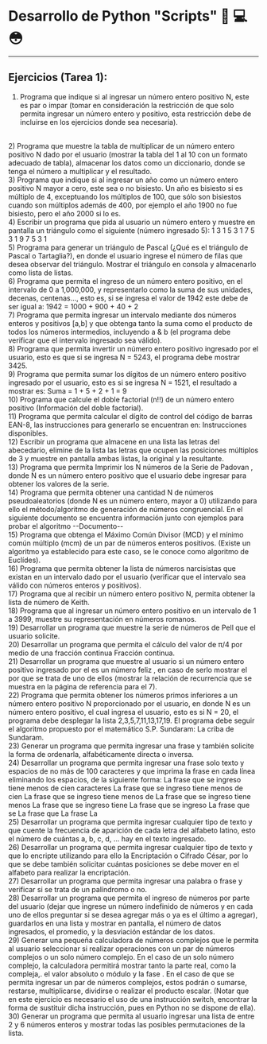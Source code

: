 
# Desarrollo de Python "Scripts" :snake: :computer: :flushed:
----
## Ejercicios (Tarea 1):

1) Programa que indique si al ingresar un número entero positivo N, este es par o impar (tomar en consideración la restricción de que solo permita ingresar un número entero y positivo, esta restricción debe de incluirse en los ejercicios donde sea necesaria).
<br>
2) Programa que muestre la tabla de multiplicar de un número entero positivo N dado por el usuario (mostrar la tabla del 1 al 10 con un formato adecuado de tabla), almacenar los datos como un diccionario, donde se tenga el número a multiplicar y el resultado.
<br>
3) Programa que indique si al ingresar un año como un número entero positivo N mayor a cero, este sea o no bisiesto. Un año es bisiesto si es múltiplo de 4, exceptuando los múltiplos de 100, que sólo son bisiestos cuando son múltiplos además de 400, por ejemplo el año 1900 no fue bisiesto, pero el año 2000 si lo es.
<br>
4) Escribir un programa que pida al usuario un número entero y muestre en pantalla un triángulo como el siguiente (número ingresado 5):
    1
    3 1
    5 3 1
    7 5 3 1
    9 7 5 3 1
<br>
5) Programa para generar un triángulo de Pascal (¿Qué es el triángulo de Pascal o Tartaglia?), en donde el usuario ingrese el número de filas que desea observar del triángulo. Mostrar el triángulo en consola y almacenarlo como lista de listas.
<br>
6) Programa que permita el ingreso de un número entero positivo, en el intervalo de 0 a 1,000,000, y representarlo como la suma de sus unidades, decenas, centenas..., esto es, si se ingresa el valor de 1942 este debe de ser igual a: 1942 = 1000 + 900 + 40 + 2
<br>
7) Programa que permita ingresar un intervalo mediante dos números enteros y positivos [a,b] y que obtenga tanto la suma como el producto de todos los números intermedios, incluyendo a & b (el programa debe verificar que el intervalo ingresado sea válido).
<br>
8) Programa que permita invertir un número entero positivo ingresado por el usuario, esto es que si se ingresa N = 5243, el programa debe mostrar 3425.
<br>
9) Programa que permita sumar los dígitos de un número entero positivo ingresado por el usuario, esto es si se ingresa N = 1521, el resultado a mostrar es: Suma = 1 + 5 + 2 + 1 = 9
<br>
10) Programa que calcule el doble factorial (n!!) de un número entero positivo (Información del doble factorial).
<br>
11) Programa que permita calcular el dígito de control del código de barras EAN-8, las instrucciones para generarlo se encuentran en: Instrucciones disponibles.
<br>
12) Escribir un programa que almacene en una lista las letras del abecedario, elimine de la lista las letras que ocupen las posiciones múltiplos de 3 y muestre en pantalla ambas listas, la original y la resultante.
<br>
13) Programa que permita Imprimir los N números de la Serie de Padovan , donde N es un número entero positivo que el usuario debe ingresar para obtener los valores de la serie.
<br>
14) Programa que permita obtener una cantidad N de números pseudoaleatorios (donde N es un número entero, mayor a 0) utilizando para ello el método/algoritmo de generación de números congruencial. En el siguiente documento se encuentra información junto con ejemplos para probar el algoritmo --Documento--
<br>
15) Programa que obtenga el Máximo Común Divisor (MCD) y el mínimo común múltiplo (mcm) de un par de números enteros positivos. (Existe un algoritmo ya establecido para este caso, se le conoce como algoritmo de Euclídes).
<br>
16) Programa que permita obtener la lista de números narcisistas que existan en un intervalo dado por el usuario (verificar que el intervalo sea válido con números enteros y positivos).
<br>
17) Programa que al recibir un número entero positivo N, permita obtener la lista de número de Keith.
<br>
18) Programa que al ingresar un número entero positivo en un intervalo de 1 a 3999, muestre su representación en números romanos.
<br>
19) Desarrollar un programa que muestre la serie de números de Pell que el usuario solicite.
<br>
20) Desarrollar un programa que permita el cálculo del valor de π/4 por medio de una fracción continua Fracción continua.
<br>
21) Desarrollar un programa que muestre al usuario si un número entero positivo ingresado por el es un número feliz , en caso de serlo mostrar el por que se trata de uno de ellos (mostrar la relación de recurrencia que se muestra en la página de referencia para el 7).
<br>
22) Programa que permita obtener los números primos inferiores a un número entero positivo N proporcionado por el usuario, en donde N es un número entero positivo, el cual ingresa el usuario, esto es si N = 20, el programa debe desplegar la lista 2,3,5,7,11,13,17,19. El programa debe seguir el algoritmo propuesto por el matemático S.P. Sundaram: La criba de Sundaram.
<br>
23) Generar un programa que permita ingresar una frase y también solicite la forma de ordenarla, alfabéticamente directa o inversa.
<br>
24) Desarrollar un programa que permita ingresar una frase solo texto y espacios de no más de 100 caracteres y que imprima la frase en cada línea eliminando los espacios, de la siguiente forma:
    La frase que se ingreso tiene menos de cien caracteres
    La frase que se ingreso tiene menos de cien
    La frase que se ingreso tiene menos de
    La frase que se ingreso tiene menos
    La frase que se ingreso tiene
    La frase que se ingreso
    La frase que se
    La frase que
    La frase
    La
<br>
25) Desarrollar un programa que permita ingresar cualquier tipo de texto y que cuente la frecuencia de aparición de cada letra del alfabeto latino, esto el número de cuántas a, b, c, d, ... hay en el texto ingresado.
<br>
26) Desarrollar un programa que permita ingresar cualquier tipo de texto y que lo encripte utilizando para ello la Encriptación o Cifrado César, por lo que se debe también solicitar cuántas posiciones se debe mover en el alfabeto para realizar la encriptación.
<br>
27) Desarrollar un programa que permita ingresar una palabra o frase y verificar si se trata de un palíndromo o no.
<br>
28) Desarrollar un programa que permita el ingreso de números por parte del usuario (dejar que ingrese un número indefinido de números y en cada uno de ellos preguntar si se desea agregar más o ya es el último a agregar), guardarlos en una lista y mostrar en pantalla, el número de datos ingresados, el promedio, y la desviación estándar de los datos.
<br>
29) Generar una pequeña calculadora de números complejos que le permita al usuario seleccionar si realizar operaciones con un par de números complejos o un solo número complejo. En el caso de un solo número complejo, la calculadora permitirá mostrar tanto la parte real, como la compleja,. el valor absoluto o módulo y la fase . En el caso de que se permita ingresar un par de números complejos, estos podrán o sumarse, restarse, multiplicarse, dividirse o realizar el producto escalar. (Notar que en este ejercicio es necesario el uso de una instrucción switch, encontrar la forma de sustituir dicha instrucción, pues en Python no se dispone de ella).
<br>
30) Generar un programa que permita al usuario ingresar una lista de entre 2 y 6 números enteros y mostrar todas las posibles permutaciones de la lista.
